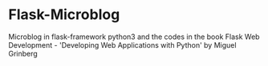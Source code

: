 # Flask-Microblog
Microblog in flask-framework python3 and the codes in the book Flask Web Development - 'Developing Web Applications with Python' by Miguel Grinberg
